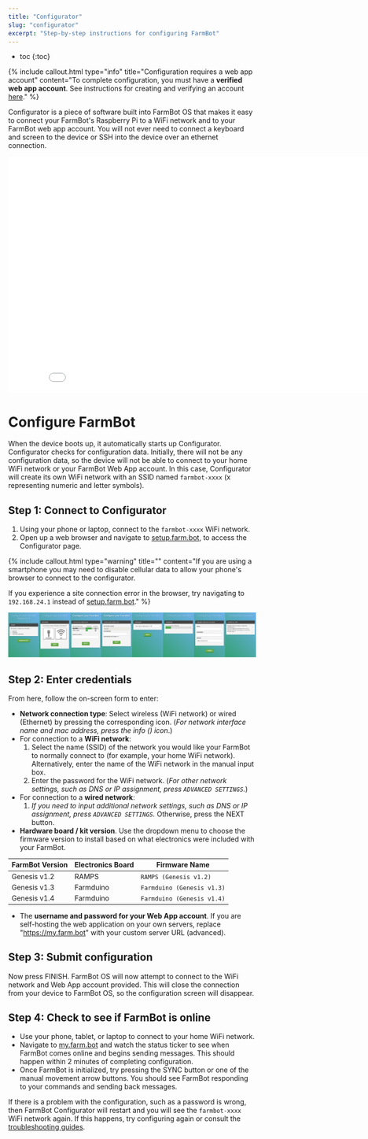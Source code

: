 ```yaml
---
title: "Configurator"
slug: "configurator"
excerpt: "Step-by-step instructions for configuring FarmBot"
---
```


* toc
{:toc}


{%
include callout.html
type="info"
title="Configuration requires a web app account"
content="To complete configuration, you must have a **verified web app account**. See instructions for creating and verifying an account [here](../Web-App/the-farmbot-web-app.md#registration)."
%}

Configurator is a piece of software built into FarmBot OS that makes it easy to connect your FarmBot's Raspberry Pi to a WiFi network and to your FarmBot web app account. You will not ever need to connect a keyboard and screen to the device or SSH into the device over an ethernet connection.

<iframe class="embedly-embed" src="//cdn.embedly.com/widgets/media.html?src=https%3A%2F%2Fwww.youtube.com%2Fembed%2Fvideoseries%3Flist%3DPLMhsMRlKjcNIYlDKDdKvPQuHqBjjS1ZGc&url=http%3A%2F%2Fwww.youtube.com%2Fwatch%3Fv%3DQu3hTC74Cyk&image=https%3A%2F%2Fi.ytimg.com%2Fvi%2FQu3hTC74Cyk%2Fhqdefault.jpg&key=f2aa6fc3595946d0afc3d76cbbd25dc3&type=text%2Fhtml&schema=youtube" width="854" height="480" scrolling="no" frameborder="0" allowfullscreen></iframe>



# Configure FarmBot

When the device boots up, it automatically starts up Configurator. Configurator checks for configuration data. Initially, there will not be any configuration data, so the device will not be able to connect to your home WiFi network or your FarmBot Web App account. In this case, Configurator will create its own WiFi network with an SSID named `farmbot-xxxx` (x representing numeric and letter symbols).

## Step 1: Connect to Configurator
1. Using your phone or laptop, connect to the `farmbot-xxxx` WiFi network.
2. Open up a web browser and navigate to [setup.farm.bot](http://setup.farm.bot), to access the Configurator page.

{%
include callout.html
type="warning"
title=""
content="If you are using a smartphone you may need to disable cellular data to allow your phone's browser to connect to the configurator.

If you experience a site connection error in the browser, try navigating to `192.168.24.1` instead of [setup.farm.bot](http://setup.farm.bot)."
%}



![v6.4.1_configurator.png](v6.4.1_configurator.png)

## Step 2: Enter credentials
From here, follow the on-screen form to enter:
 * **Network connection type**: Select wireless (WiFi network) or wired (Ethernet) by pressing the corresponding icon. (_For network interface name and mac address, press the info (<span class="fa fa-info-circle"></span>) icon_.)
  * For connection to a **WiFi network**:
    1. Select the name (SSID) of the network you would like your FarmBot to normally connect to (for example, your home WiFi network). Alternatively, enter the name of the WiFi network in the manual input box.
    2. Enter the password for the WiFi network. (_For other network settings, such as DNS or IP assignment, press `ADVANCED SETTINGS`._)
  * For connection to a **wired network**:
    1. _If you need to input additional network settings, such as DNS or IP assignment, press `ADVANCED SETTINGS`._ Otherwise, press the <span class="fb-button fb-green">NEXT</span> button.
 * **Hardware board / kit version**. Use the dropdown menu to choose the firmware version to install based on what electronics were included with your FarmBot.

|FarmBot Version               |Electronics Board             |Firmware Name                 |
|------------------------------|------------------------------|------------------------------|
|Genesis v1.2                  |RAMPS                         |`RAMPS (Genesis v1.2)`
|Genesis v1.3                  |Farmduino                     |`Farmduino (Genesis v1.3)`
|Genesis v1.4                  |Farmduino                     |`Farmduino (Genesis v1.4)`

 * The **username and password for your Web App account**. If you are self-hosting the web application on your own servers, replace "https://my.farm.bot" with your custom server URL (advanced).

## Step 3: Submit configuration
Now press <span class="fb-button fb-green">FINISH</span>. FarmBot OS will now attempt to connect to the WiFi network and Web App account provided. This will close the connection from your device to FarmBot OS, so the configuration screen will disappear.

## Step 4: Check to see if FarmBot is online
* Use your phone, tablet, or laptop to connect to your home WiFi network.
* Navigate to [my.farm.bot](https://my.farm.bot) and watch the status ticker to see when FarmBot comes online and begins sending messages. This should happen within 2 minutes of completing configuration.
* Once FarmBot is initialized, try pressing the <span class="fb-button fb-yellow">SYNC</span> button or one of the manual movement arrow buttons. You should see FarmBot responding to your commands and sending back messages.

If there is a problem with the configuration, such as a password is wrong, then FarmBot Configurator will restart and you will see the `farmbot-xxxx` WiFi network again. If this happens, try configuring again or consult the [troubleshooting guides](../Additional-Information/troubleshooting.md).
